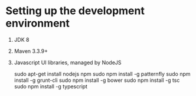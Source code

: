 
Setting up the development environment
======================================
 
1) JDK 8
 
2) Maven 3.3.9+
 
3) Javascript UI libraries, managed by NodeJS

    sudo apt-get install nodejs npm
    sudo npm install -g patternfly
    sudo npm install -g grunt-cli
    sudo npm install -g bower
    sudo npm install -g tsc
    sudo npm install -g typescript
 
 
